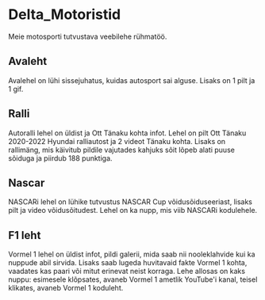 # Delta_Motoristid
Meie motosporti tutvustava veebilehe rühmatöö.
## Avaleht
Avalehel on lühi sissejuhatus, kuidas autosport sai alguse.
Lisaks on 1 pilt ja 1 gif.
## Ralli
Autoralli lehel on üldist ja Ott Tänaku kohta infot. Lehel on pilt Ott Tänaku 2020-2022 Hyundai ralliautost ja 2 videot Tänaku kohta.
Lisaks on rallimäng, mis käivitub pildile vajutades kahjuks sõit lõpeb alati puuse sõiduga ja piirdub 188 punktiga.
## Nascar
NASCARi lehel on lühike tutvustus NASCAR Cup võidusõiduseeriast, lisaks pilt ja video võidusõitudest.
Lehel on ka nupp, mis viib NASCARi kodulehele.
## F1 leht
Vormel 1 lehel on üldist infot, pildi galerii, mida saab nii nooleklahvide kui ka nuppude abil sirvida. 
Lisaks saab lugeda huvitavaid fakte Vormel 1 kohta, vaadates kas paari või mitut erinevat neist korraga.
Lehe allosas on kaks nuppu: esimesele klõpsates, avaneb Vormel 1 ametlik YouTube'i kanal, teisel klikates, avaneb Vormel 1 koduleht.
